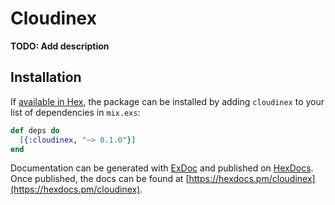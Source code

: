 # Cloudinex

**TODO: Add description**

## Installation

If [available in Hex](https://hex.pm/docs/publish), the package can be installed
by adding `cloudinex` to your list of dependencies in `mix.exs`:

```elixir
def deps do
  [{:cloudinex, "~> 0.1.0"}]
end
```

Documentation can be generated with [ExDoc](https://github.com/elixir-lang/ex_doc)
and published on [HexDocs](https://hexdocs.pm). Once published, the docs can
be found at [https://hexdocs.pm/cloudinex](https://hexdocs.pm/cloudinex).

